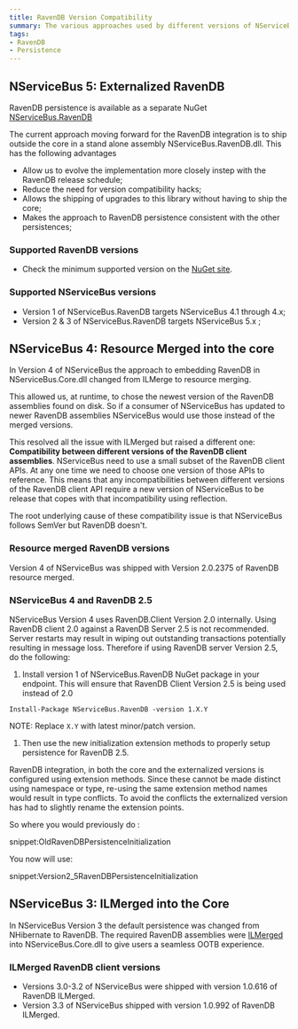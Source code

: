 ```yaml
---
title: RavenDB Version Compatibility
summary: The various approaches used by different versions of NServiceBus when integrating with RavenDB
tags:
- RavenDB
- Persistence
---
```


## NServiceBus 5: Externalized RavenDB

RavenDB persistence is available as a separate NuGet [NServiceBus.RavenDB](https://www.nuget.org/packages/NServiceBus.RavenDB)

The current approach moving forward for the RavenDB integration is to ship outside the core in a stand alone assembly NServiceBus.RavenDB.dll. This has the following advantages

 * Allow us to evolve the implementation more closely instep with the RavenDB release schedule;
 * Reduce the need for version compatibility hacks;
 * Allows the shipping of upgrades to this library without having to ship the core;
 * Makes the approach to RavenDB persistence consistent with the other persistences;


### Supported RavenDB versions

 * Check the minimum supported version on the [NuGet site](https://www.nuget.org/packages/NServiceBus.RavenDB).


### Supported NServiceBus versions

 * Version 1 of NServiceBus.RavenDB targets NServiceBus 4.1 through 4.x;
 * Version 2 & 3 of NServiceBus.RavenDB targets NServiceBus 5.x ;


## NServiceBus 4: Resource Merged into the core

In Version 4 of NServiceBus the approach to embedding RavenDB in NServiceBus.Core.dll changed from ILMerge to resource merging.

This allowed us, at runtime, to chose the newest version of the RavenDB assemblies found on disk. So if a consumer of NServiceBus has updated to newer RavenDB assemblies NServiceBus would use those instead of the merged versions.

This resolved all the issue with ILMerged but raised a different one:  **Compatibility between different versions of the RavenDB client assemblies**. NServiceBus need to use a small subset of the RavenDB client APIs. At any one time we need to choose one version of those APIs to reference. This means that any incompatibilities between different versions of the RavenDB client API require a new version of NServiceBus to be release that copes with that incompatibility using reflection.

The root underlying cause of these compatibility issue is that NServiceBus follows SemVer but RavenDB doesn't.


### Resource merged RavenDB versions

Version 4 of NServiceBus was shipped with Version 2.0.2375 of RavenDB resource merged.


### NServiceBus 4 and RavenDB 2.5

NServiceBus Version 4 uses RavenDB.Client Version 2.0 internally. Using RavenDB client 2.0 against a RavenDB Server 2.5 is not recommended. Server restarts may result in wiping out outstanding transactions potentially resulting in message loss. Therefore if using RavenDB server Version 2.5, do the following:

1. Install version 1 of NServiceBus.RavenDB NuGet package in your endpoint. This will ensure that RavenDB Client Version 2.5 is being used instead of 2.0
```
Install-Package NServiceBus.RavenDB -version 1.X.Y
```
NOTE: Replace `X.Y` with latest minor/patch version.
1. Then use the new initialization extension methods to properly setup persistence for RavenDB 2.5.

RavenDB integration, in both the core and the externalized versions is configured using extension methods. Since these cannot be made distinct using namespace or type,  re-using the same extension method names would result in type conflicts. To avoid the conflicts the externalized version has had to slightly rename the extension points.

So where you would previously do :

snippet:OldRavenDBPersistenceInitialization

You now will use:

snippet:Version2_5RavenDBPersistenceInitialization


## NServiceBus 3: ILMerged into the Core

In NServiceBus Version 3 the default persistence was changed from NHibernate to RavenDB. The required RavenDB assemblies were [ILMerged](http://research.microsoft.com/en-us/people/mbarnett/ilmerge.aspx) into NServiceBus.Core.dll to give users a seamless OOTB experience.


### ILMerged RavenDB client versions

* Versions 3.0-3.2 of NServiceBus were shipped with version 1.0.616 of RavenDB ILMerged.
* Version 3.3 of NServiceBus shipped with version 1.0.992 of RavenDB ILMerged.